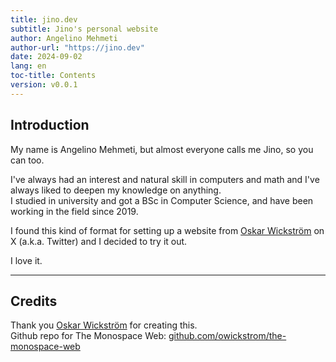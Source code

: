 ```yaml
---
title: jino.dev
subtitle: Jino's personal website
author: Angelino Mehmeti
author-url: "https://jino.dev"
date: 2024-09-02
lang: en
toc-title: Contents
version: v0.0.1
---
```


## Introduction

My name is Angelino Mehmeti, but almost everyone calls me Jino, so you can too.

I've always had an interest and natural skill in computers and math and I've always liked to deepen my knowledge on anything.  
I studied in university and got a BSc in Computer Science, and have been working in the field since 2019.

I found this kind of format for setting up a website from [Oskar Wickström](https://x.com/owickstrom) on X (a.k.a. Twitter) and I decided to try it out.

I love it.

<hr>

## Credits

Thank you [Oskar Wickström](https://x.com/owickstrom) for creating this.  
Github repo for The Monospace Web: [github.com/owickstrom/the-monospace-web](https://github.com/owickstrom/the-monospace-web)

<!-- Comments
Horizontal line break:
<hr>

Hide stuff with <details> element:
<details>
<summary>A short summary of the contents</summary>
<p>Hidden gems.</p>
</details>

Bulleted list:
* Banana
* Paper boat
* Cucumber

Ordered list:
1. Goals
1. Motivations
    1. Intrinsic
    1. Extrinsic
1. Second-order effects

Visualizing trees - regular unordered list with a `tree` class and a title on top "/dev/nvme0n1p2":
<ul class="tree"><li><p style="margin: 0;"><strong>/dev/nvme0n1p2</strong></p>
* usr                               
    * local                                                   
    * bin                           
    * games                         
        * solitaire
        * snake
        * tic-tac-toe
    * media                         
* media                             
* run                               
* tmp                               
</li></ul>

Table responsive to the monospace grid (only up to one column allowed to grow, the one with "width-auto", if all "width-min" they all same size and expand to fill width).
<table>
<thead>
  <tr>
    <th class="width-min">Name</th>
    <th class="width-auto">Dimensions</th>
    <th class="width-min">Position</th>
  </tr>
</thead>
<tbody>
  <tr>
    <td>name 1</td>
    <td>dimensions 1</td>
    <td>position 1</td>
  </tr>
  <tr>
    <td>name 2</td>
    <td>dimensions 2</td>
    <td>position 2</td>
  </tr>
</tbody>
</table>

Buttons:
<nav>
    <button>Prev</button>
    <button>Next</button>
</nav>

Inputs:
<form class="grid">
<label>First name <input type="text" placeholder="Placeholder..." /></label>
<label>Last name <input type="text" placeholder="Text goes here..." /></label>
<label>Age <input type="text" placeholder="Type age here..." value="30" /></label>
</form>

Horizontal Grid:
Add the `grid` class to a container to divide up the horizontal space evenly for the cells.
Note that it maintains the monospace, so the total width might not be 100%.
Here are six grids with increasing cell count:
<div class="grid"><input readonly value="1" /></div>
<div class="grid"><input readonly value="1" /><input readonly value="2" /></div>
<div class="grid"><input readonly value="1" /><input readonly value="2" /><input readonly value="3" /></div>
<div class="grid"><input readonly value="1" /><input readonly value="2" /><input readonly value="3" /><input readonly value="4" /></div>
<div class="grid"><input readonly value="1" /><input readonly value="2" /><input readonly value="3" /><input readonly value="4" /><input readonly value="5" /></div>
<div class="grid"><input readonly value="1" /><input readonly value="2" /><input readonly value="3" /><input readonly value="4" /><input readonly value="5" /><input readonly value="6" /></div>
If we want one cell to fill the remainder, we set `flex-grow: 1;` for that particular cell.
<div class="grid"><input readonly value="1" /><input readonly value="2" /><input readonly value="3!" style="flex-grow: 1;" /><input readonly value="4" /><input readonly value="5" /><input readonly value="6" /></div>

ASCII Drawings:
We can draw in `<pre>` tags using https://en.wikipedia.org/wiki/Box-drawing_characters
```
╭─────────────────╮
│ MONOSPACE ROCKS │
╰─────────────────╯
```
To have it stand out a bit more, we can wrap it in a `<figure>` tag, and why not also add a `<figcaption>`.
<figure>
<pre>
┌───────┐ ┌───────┐ ┌───────┐
│Actor 1│ │Actor 2│ │Actor 3│
└───┬───┘ └───┬───┘ └───┬───┘
    │         │         │    
    │         │  msg 1  │    
    │         │────────►│    
    │         │         │    
    │  msg 2  │         │    
    │────────►│         │    
┌───┴───┐ ┌───┴───┐ ┌───┴───┐
│Actor 1│ │Actor 2│ │Actor 3│
└───────┘ └───────┘ └───────┘</pre>
<figcaption>Example: Message passing.</figcaption>
</figure>
Let's go wild and draw a chart!
<figure><pre>
                      Things I Have
                                              
    │                                     ████ Usable
15  │
    │                                     ░░░░ Broken
    │
12  │             ░            
    │             ░            
    │   ░         ░              
 9  │   ░         ░              
    │   ░         ░              
    │   ░         ░                    ░
 6  │   █         ░         ░          ░
    │   █         ░         ░          ░
    │   █         ░         █          ░
 3  │   █         █         █          ░
    │   █         █         █          ░
    │   █         █         █          ░
 0  └───▀─────────▀─────────▀──────────▀─────────────
      Socks     Jeans     Shirts   USB Drives
</pre></figure>

Media:
Media objects are supported, like images and video
They extend to the width of the page, and add appropriate padding in the bottom to maintain the monospace grid.
![A room in an old French castle (2024)](castle.jpg)
![[The Center of the Web (1914), Wikimedia](https://en.wikisource.org/wiki/Page:The_Center_of_the_Web_(1914).webm/11)](https://upload.wikimedia.org/wikipedia/commons/e/e0/The_Center_of_the_Web_%281914%29.webm)
-->
